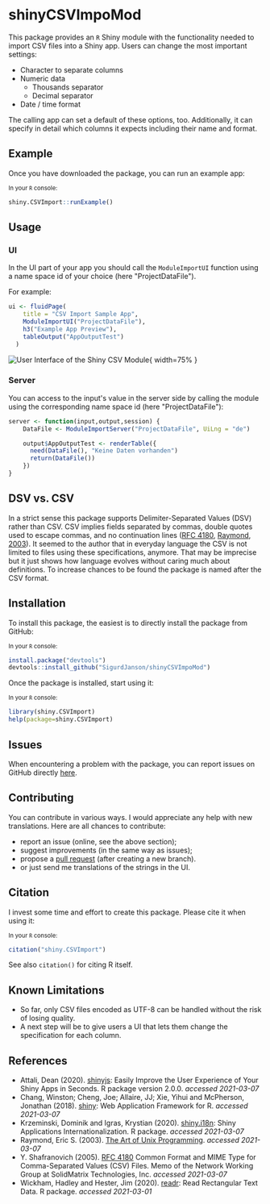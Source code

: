 # shinyCSVImpoMod

This package provides an `R` Shiny module with the functionality needed to import CSV files into a Shiny app. Users can change the most important settings:

* Character to separate columns
* Numeric data
  * Thousands separator
  * Decimal separator
* Date / time format

The calling app can set a default of these options, too. Additionally, it can specify in detail which columns it expects including their name and format.


## Example

Once you have downloaded the package, you can run an example app:

<sub>In your `R` console:</sub>
```R
shiny.CSVImport::runExample()
```


## Usage


### UI

In the UI part of your app you should call the `ModuleImportUI` function using a name space id of your choice (here "ProjectDataFile").

For example:
```R
ui <- fluidPage(
    title = "CSV Import Sample App",
    ModuleImportUI("ProjectDataFile"),
    h3("Example App Preview"),
    tableOutput("AppOutputTest")
  )
```

![User Interface of the Shiny CSV Module](vignette/img/csvmodule_ui.png){ width=75% }

### Server

You can access to the input's value in the server side by calling the module using the corresponding name space id (here "ProjectDataFile"):

```R
server <- function(input,output,session) {
    DataFile <- ModuleImportServer("ProjectDataFile", UiLng = "de")

    output$AppOutputTest <- renderTable({
      need(DataFile(), "Keine Daten vorhanden")
      return(DataFile())
    })
}
```

## DSV vs. CSV

In a strict sense this package supports Delimiter-Separated Values (DSV) rather than CSV. CSV implies fields separated by commas, double quotes used to escape commas, and no continuation lines ([RFC 4180](https://tools.ietf.org/html/rfc4180), [Raymond, 2003](http://www.catb.org/~esr/writings/taoup/html/ch05s02.html)). It seemed to the author that in everyday language the CSV is not limited to files using these specifications, anymore. That may be imprecise but it just shows how language evolves without caring much about definitions. To increase chances to be found the package is named after the CSV format.


## Installation

To install this package, the easiest is to directly install the package from GitHub:

<sub>In your `R` console:</sub>
```R
install.package("devtools")
devtools::install_github("SigurdJanson/shinyCSVImpoMod")
```

Once the package is installed, start using it:

<sub>In your `R` console:</sub>
```R
library(shiny.CSVImport)
help(package=shiny.CSVImport)
```



## Issues
When encountering a problem with the package, you can report issues on GitHub directly [here](https://github.com/SigurdJanson/shinyCSVImpoMod/issues).



## Contributing
You can contribute in various ways. I would appreciate any help with new translations. Here are all chances to contribute:

* report an issue (online, see the above section);
* suggest improvements (in the same way as issues);
* propose a [pull request](https://help.github.com/articles/about-pull-requests/) (after creating a new branch).
* or just send me translations of the strings in the UI.



## Citation
I invest some time and effort to create this package. Please cite it when using it:

<sub>In your `R` console:</sub>
```R
citation("shiny.CSVImport")
```
See also `citation()` for citing R itself.



## Known Limitations

* So far, only CSV files encoded as UTF-8 can be handled without the risk of losing quality.
* A next step will be to give users a UI that lets them change the specification for each column.



## References

* Attali, Dean (2020). [shinyjs](https://CRAN.R-project.org/package=shinyjs): Easily Improve the User Experience of Your Shiny Apps in Seconds. R package version 2.0.0. *accessed 2021-03-07*
* Chang, Winston; Cheng, Joe; Allaire, JJ; Xie, Yihui and McPherson, Jonathan (2018). [shiny](https://CRAN.R-project.org/package=shiny): Web Application Framework for R.  *accessed 2021-03-07*
* Krzeminski, Dominik and Igras, Krystian (2020). [shiny.i18n](https://github.com/Appsilon/shiny.i18n): Shiny Applications Internationalization. R package. *accessed 2021-03-07*
* Raymond, Eric S. (2003). [The Art of Unix Programming](http://www.catb.org/~esr/writings/taoup/html/index.html). *accessed 2021-03-07*
* Y. Shafranovich (2005). [RFC 4180](https://tools.ietf.org/html/rfc4180) Common Format and MIME Type for Comma-Separated Values (CSV) Files. Memo of the Network Working Group at SolidMatrix Technologies, Inc. *accessed 2021-03-07*
* Wickham, Hadley and Hester, Jim (2020). [readr](https://CRAN.R-project.org/package=readr): Read Rectangular Text Data. R package. *accessed 2021-03-01*
